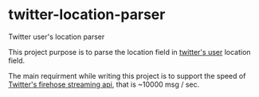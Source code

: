 twitter-location-parser
=======================

Twitter user's location parser

This project purpose is to parse the location field in [twitter's user](https://dev.twitter.com/docs/platform-objects/users)  location field.

The main requirment while writing this project is to support the speed of [Twitter's firehose streaming api](https://dev.twitter.com/docs/api/1.1/get/statuses/firehose), that is ~10000 msg / sec.
